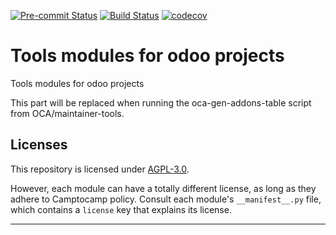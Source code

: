 
<!-- /!\ Non OCA Context : Set here the badge of your runbot / runboat instance. -->
[![Pre-commit Status](https://github.com/Camptocamp/odoo-tools/actions/workflows/pre-commit.yml/badge.svg?branch=16.0)](https://github.com/Camptocamp/odoo-tools/actions/workflows/pre-commit.yml?query=branch%3A16.0)
[![Build Status](https://github.com/Camptocamp/odoo-tools/actions/workflows/test.yml/badge.svg?branch=16.0)](https://github.com/Camptocamp/odoo-tools/actions/workflows/test.yml?query=branch%3A16.0)
[![codecov](https://codecov.io/gh/Camptocamp/odoo-tools/branch/16.0/graph/badge.svg)](https://codecov.io/gh/Camptocamp/odoo-tools)
<!-- /!\ Non OCA Context : Set here the badge of your translation instance. -->

<!-- /!\ do not modify above this line -->

# Tools modules for odoo projects

Tools modules for odoo projects

<!-- /!\ do not modify below this line -->

<!-- prettier-ignore-start -->

[//]: # (addons)

This part will be replaced when running the oca-gen-addons-table script from OCA/maintainer-tools.

[//]: # (end addons)

<!-- prettier-ignore-end -->

## Licenses

This repository is licensed under [AGPL-3.0](LICENSE).

However, each module can have a totally different license, as long as they adhere to Camptocamp
policy. Consult each module's `__manifest__.py` file, which contains a `license` key
that explains its license.

----
<!-- /!\ Non OCA Context : Set here the full description of your organization. -->
